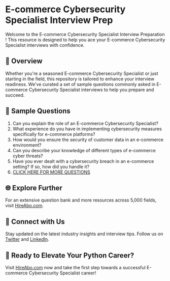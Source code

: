 # E-commerce Cybersecurity Specialist Interview Prep

Welcome to the E-commerce Cybersecurity Specialist Interview Preparation ! This resource is designed to help you ace your E-commerce Cybersecurity Specialist interviews with confidence.

## 🚀 Overview

Whether you're a seasoned E-commerce Cybersecurity Specialist or just starting in the field, this repository is tailored to enhance your interview readiness. We've curated a set of sample questions commonly asked in E-commerce Cybersecurity Specialist interviews to help you prepare and succeed.

## 📝 Sample Questions

1. Can you explain the role of an E-commerce Cybersecurity Specialist?
2. What experience do you have in implementing cybersecurity measures specifically for e-commerce platforms?
3. How would you ensure the security of customer data in an e-commerce environment?
4. Can you describe your knowledge of different types of e-commerce cyber threats?
5. Have you ever dealt with a cybersecurity breach in an e-commerce setting? If so, how did you handle it?
6. [CLICK HERE FOR MORE QUESTIONS](https://hireabo.com/job/22_2_34/Ecommerce%20Cybersecurity%20Specialist)

## 🌐 Explore Further

For an extensive question bank and more resources across 5,000 fields, visit [HireAbo.com](https://www.hireabo.com).

## 📱 Connect with Us

Stay updated on the latest industry insights and interview tips. Follow us on [Twitter](https://twitter.com/hireabo) and [LinkedIn](https://www.linkedin.com/in/hire-abo-3609972a8/).

## 🚀 Ready to Elevate Your Python Career?

Visit [HireAbo.com](https://www.hireabo.com) now and take the first step towards a successful E-commerce Cybersecurity Specialist career!